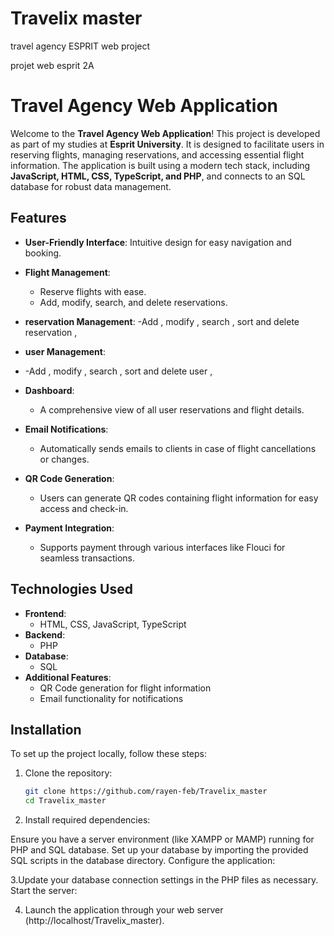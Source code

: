 # Travelix master 
travel agency ESPRIT  web project 


projet web esprit 2A 
# Travel Agency Web Application

Welcome to the **Travel Agency Web Application**! This project is developed as part of my studies at **Esprit University**. It is designed to facilitate users in reserving flights, managing reservations, and accessing essential flight information. The application is built using a modern tech stack, including **JavaScript, HTML, CSS, TypeScript, and PHP**, and connects to an SQL database for robust data management.

## Features

- **User-Friendly Interface**: Intuitive design for easy navigation and booking.
- **Flight  Management**: 
  - Reserve flights with ease.
  - Add, modify, search, and delete reservations.
-  **reservation  Management**:
  -Add , modify , search , sort and delete reservation , 
-  **user  Management**:
-    -Add , modify , search , sort and delete  user  , 


- **Dashboard**: 
  - A comprehensive view of all user reservations and flight details.
- **Email Notifications**: 
  - Automatically sends emails to clients in case of flight cancellations or changes.
- **QR Code Generation**: 
  - Users can generate QR codes containing flight information for easy access and check-in.
- **Payment Integration**: 
  - Supports payment through various interfaces like Flouci for seamless transactions.

## Technologies Used

- **Frontend**: 
  - HTML, CSS, JavaScript, TypeScript
- **Backend**: 
  - PHP
- **Database**: 
  - SQL
- **Additional Features**: 
  - QR Code generation for flight information
  - Email functionality for notifications

## Installation

To set up the project locally, follow these steps:

1. Clone the repository:
   ```bash
   git clone https://github.com/rayen-feb/Travelix_master
   cd Travelix_master
2. Install required dependencies:

Ensure you have a server environment (like XAMPP or MAMP) running for PHP and SQL database.
Set up your database by importing the provided SQL scripts in the database directory.
Configure the application:

3.Update your database connection settings in the PHP files as necessary.
Start the server:

4. Launch the application through your web server (http://localhost/Travelix_master).

